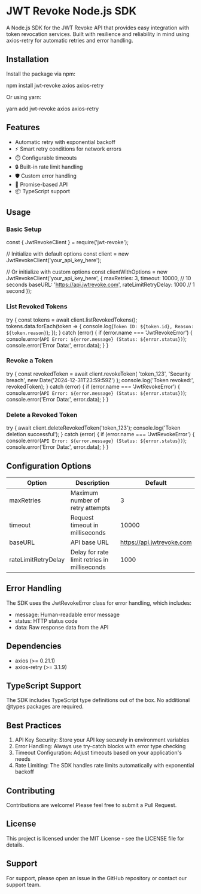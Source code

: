 # JWT Revoke Node.js SDK

A Node.js SDK for the JWT Revoke API that provides easy integration with token revocation services. Built with resilience and reliability in mind using axios-retry for automatic retries and error handling.

## Installation

Install the package via npm:

npm install jwt-revoke axios axios-retry

Or using yarn:

yarn add jwt-revoke axios axios-retry

## Features

- Automatic retry with exponential backoff
- ⚡ Smart retry conditions for network errors
- ⏱️ Configurable timeouts
- 🔒 Built-in rate limit handling
- 🛡️ Custom error handling
- 🎯 Promise-based API
- 📦 TypeScript support

## Usage

### Basic Setup

const { JwtRevokeClient } = require('jwt-revoke');

// Initialize with default options
const client = new JwtRevokeClient('your_api_key_here');

// Or initialize with custom options
const clientWithOptions = new JwtRevokeClient('your_api_key_here', {
    maxRetries: 3,
    timeout: 10000, // 10 seconds
    baseURL: 'https://api.jwtrevoke.com',
    rateLimitRetryDelay: 1000 // 1 second
});

### List Revoked Tokens

try {
    const tokens = await client.listRevokedTokens();
    tokens.data.forEach(token => {
        console.log(`Token ID: ${token.id}, Reason: ${token.reason}`);
    });
} catch (error) {
    if (error.name === 'JwtRevokeError') {
        console.error(`API Error: ${error.message} (Status: ${error.status})`);
        console.error('Error Data:', error.data);
    }
}

### Revoke a Token

try {
    const revokedToken = await client.revokeToken(
        'token_123',
        'Security breach',
        new Date('2024-12-31T23:59:59Z')
    );
    console.log('Token revoked:', revokedToken);
} catch (error) {
    if (error.name === 'JwtRevokeError') {
        console.error(`API Error: ${error.message} (Status: ${error.status})`);
        console.error('Error Data:', error.data);
    }
}

### Delete a Revoked Token

try {
    await client.deleteRevokedToken('token_123');
    console.log('Token deletion successful');
} catch (error) {
    if (error.name === 'JwtRevokeError') {
        console.error(`API Error: ${error.message} (Status: ${error.status})`);
        console.error('Error Data:', error.data);
    }
}

## Configuration Options

| Option | Description | Default |
|--------|-------------|---------|
| maxRetries | Maximum number of retry attempts | 3 |
| timeout | Request timeout in milliseconds | 10000 |
| baseURL | API base URL | https://api.jwtrevoke.com |
| rateLimitRetryDelay | Delay for rate limit retries in milliseconds | 1000 |

## Error Handling

The SDK uses the JwtRevokeError class for error handling, which includes:

- message: Human-readable error message
- status: HTTP status code
- data: Raw response data from the API

## Dependencies

- axios (>= 0.21.1)
- axios-retry (>= 3.1.9)

## TypeScript Support

The SDK includes TypeScript type definitions out of the box. No additional @types packages are required.

## Best Practices

1. API Key Security: Store your API key securely in environment variables
2. Error Handling: Always use try-catch blocks with error type checking
3. Timeout Configuration: Adjust timeouts based on your application's needs
4. Rate Limiting: The SDK handles rate limits automatically with exponential backoff

## Contributing

Contributions are welcome! Please feel free to submit a Pull Request.

## License

This project is licensed under the MIT License - see the LICENSE file for details.

## Support

For support, please open an issue in the GitHub repository or contact our support team.